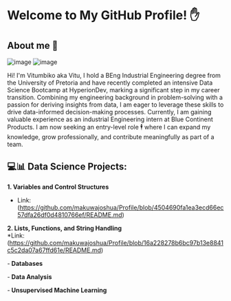 # Welcome to My GitHub Profile! ✋

## About me 🦾
![image](https://github.com/user-attachments/assets/e4c13522-9925-4f0d-8995-1bc82c91f2d8) ![image](https://github.com/user-attachments/assets/c40dca17-cfec-4d39-a1a4-c4961974c646)

Hi! I'm Vitumbiko aka Vitu, I hold a BEng Industrial Engineering degree from the University of Pretoria and have recently completed an intensive Data Science Bootcamp at HyperionDev, marking a significant step in my career transition. Combining my engineering background in problem-solving with a passion for deriving insights from data, I am eager to leverage these skills to drive data-informed decision-making processes. Currently, I am gaining valuable experience as an industrial Engineering intern at Blue Continent Products. I am now seeking an entry-level role 🕴️ where I can expand my knowledge, grow professionally, and contribute meaningfully as part of a team.

## 💻📊 Data Science Projects:

**1. Variables and Control Structures**
* Link: (https://github.com/makuwajoshua/Profile/blob/4504690fa1ea3ecd66ec57dfa26df0d4810766ef/README.md)

**2. Lists, Functions, and String Handling**<br>
*Link: (https://github.com/makuwajoshua/Profile/blob/16a228278b6bc97b13e8841c5c2da07a67ffd61e/README.md)

-<b> Databases</b>

-<b> Data Analysis</b>

-<b> Unsupervised Machine Learning</b>
